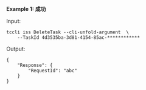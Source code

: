 **Example 1: 成功**



Input: 

```
tccli iss DeleteTask --cli-unfold-argument  \
    --TaskId 4d3535ba-3d81-4154-85ac-************
```

Output: 
```
{
    "Response": {
        "RequestId": "abc"
    }
}
```


